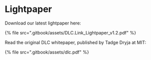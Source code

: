 # Lightpaper

Download our latest lightpaper here:

{% file src=".gitbook/assets/DLC.Link_Lightpaper_v1.2.pdf" %}

Read the original DLC whitepaper, published by Tadge Dryja at MIT:

{% file src=".gitbook/assets/dlc.pdf" %}
